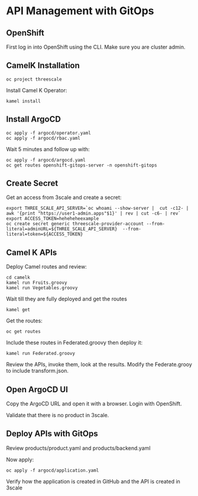 # API Management with GitOps
## OpenShift
First log in into OpenShift using the CLI. Make sure you are cluster admin.


## CamelK Installation

```
oc project threescale
```
Install Camel K Operator:
```
kamel install
```
## Install ArgoCD

```
oc apply -f argocd/operator.yaml
oc apply -f argocd/rbac.yaml
```

Wait 5 minutes and follow up with:

```
oc apply -f argocd/argocd.yaml
oc get routes openshift-gitops-server -n openshift-gitops
```
## Create Secret
Get an access from 3scale and create a secret:

```
export THREE_SCALE_API_SERVER=`oc whoami --show-server |  cut -c12- | awk '{print "https://user1-admin.apps"$1}' | rev | cut -c6- | rev`
export ACCESS_TOKEN=heheheheexample
oc create secret generic threescale-provider-account --from-literal=adminURL=${THREE_SCALE_API_SERVER}  --from-literal=token=${ACCESS_TOKEN}
```


## Camel K APIs

Deploy Camel routes and review:
```
cd camelk
kamel run Fruits.groovy
kamel run Vegetables.groovy
```
Wait till they are fully deployed and get the routes
```
kamel get
```
Get the routes:

```
oc get routes
```
Include these routes in Federated.groovy then deploy it:

```
kamel run Federated.groovy
```

Review the APIs, invoke them, look at the results. Modify the Federate.grooy to include transform.json.



## Open ArgoCD UI
Copy the ArgoCD URL and open it with a browser. Login with OpenShift.

Validate that there is no product in 3scale.

## Deploy APIs with GitOps
Review products/product.yaml and products/backend.yaml

Now apply:

```
oc apply -f argocd/application.yaml
```

Verify how the application is created in GitHub and the API is created in 3scale

